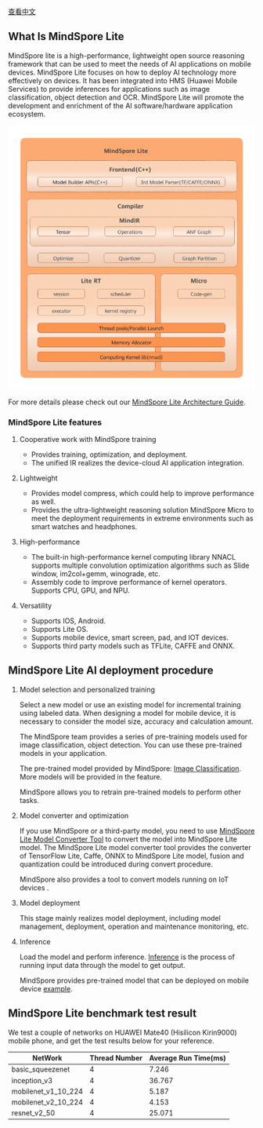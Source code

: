 [查看中文](./README_CN.md)

## What Is MindSpore Lite

MindSpore lite is a high-performance, lightweight open source reasoning framework that can be used to meet the needs of AI applications on mobile devices. MindSpore Lite focuses on how to deploy AI technology more effectively on devices. It has been integrated into HMS (Huawei Mobile Services) to provide inferences for applications such as image classification, object detection and OCR. MindSpore Lite will promote the development and enrichment of the AI software/hardware application ecosystem.

<img src="../../docs/MindSpore-Lite-architecture.png" alt="MindSpore Lite Architecture" width="600"/>

For more details please check out our [MindSpore Lite Architecture Guide](https://www.mindspore.cn/lite/docs/en/r1.5/architecture_lite.html).

### MindSpore Lite features

1. Cooperative work with MindSpore training
   - Provides training, optimization, and deployment.
   - The unified IR realizes the device-cloud AI application integration.

2. Lightweight
   - Provides model compress, which could help to improve performance as well.
   - Provides the ultra-lightweight reasoning solution MindSpore Micro to meet the deployment requirements in extreme environments such as smart watches and headphones.

3. High-performance
   - The built-in high-performance kernel computing library NNACL supports multiple convolution optimization algorithms such as Slide window, im2col+gemm, winograde, etc.
   - Assembly code to improve performance of kernel operators. Supports CPU, GPU, and NPU.
4. Versatility
   - Supports IOS, Android.
   - Supports Lite OS.
   - Supports mobile device, smart screen, pad, and IOT devices.
   - Supports third party models such as TFLite, CAFFE and ONNX.

## MindSpore Lite AI deployment procedure

1. Model selection and personalized training

   Select a new model or use an existing model for incremental training using labeled data. When designing a model for mobile device, it is necessary to consider the model size, accuracy and calculation amount.

   The MindSpore team provides a series of pre-training models used for image classification, object detection. You can use these pre-trained models in your application.

   The pre-trained model provided by MindSpore: [Image Classification](https://download.mindspore.cn/model_zoo/official/lite/). More models will be provided in the feature.

   MindSpore allows you to retrain pre-trained models to perform other tasks.

2. Model converter and optimization

   If you use MindSpore or a third-party model, you need to use [MindSpore Lite Model Converter Tool](https://www.mindspore.cn/lite/docs/en/r1.5/use/converter_tool.html) to convert the model into MindSpore Lite model. The MindSpore Lite model converter tool provides the converter of TensorFlow Lite, Caffe, ONNX to MindSpore Lite model, fusion and quantization could be introduced during convert procedure.

   MindSpore also provides a tool to convert models running on IoT devices .

3. Model deployment

   This stage mainly realizes model deployment, including model management, deployment, operation and maintenance monitoring, etc.

4. Inference

   Load the model and perform inference. [Inference](https://www.mindspore.cn/lite/docs/en/r1.5/use/runtime.html) is the process of running input data through the model to get output.

   MindSpore provides pre-trained model that can be deployed on mobile device [example](https://www.mindspore.cn/lite/examples/en).

## MindSpore Lite benchmark test result

We test a couple of networks on HUAWEI Mate40 (Hisilicon Kirin9000) mobile phone, and get the test results below for your reference.

| NetWork             | Thread Number | Average Run Time(ms) |
| ------------------- | ------------- | -------------------- |
| basic_squeezenet    | 4             | 7.246                |
| inception_v3        | 4             | 36.767               |
| mobilenet_v1_10_224 | 4             | 5.187                |
| mobilenet_v2_10_224 | 4             | 4.153                |
| resnet_v2_50        | 4             | 25.071               |
